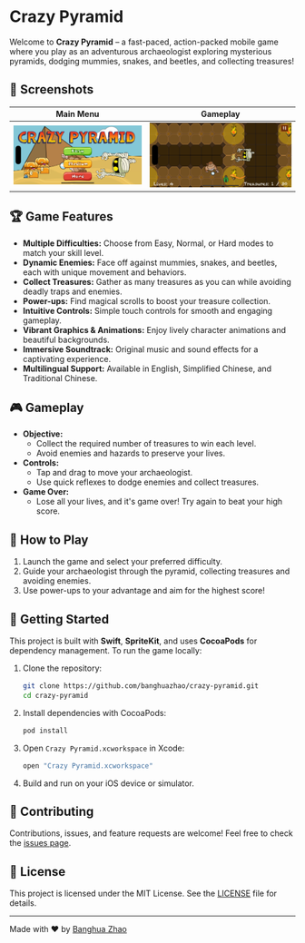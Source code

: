 # Crazy Pyramid

Welcome to **Crazy Pyramid** – a fast-paced, action-packed mobile game where you play as an adventurous archaeologist exploring mysterious pyramids, dodging mummies, snakes, and beetles, and collecting treasures!

## 📸 Screenshots

| Main Menu                | Gameplay                  |
|-------------------------|--------------------------|
| ![Main Menu](screenshots/1.png) | ![Gameplay](screenshots/2.png) |


## 🏆 Game Features

- **Multiple Difficulties:** Choose from Easy, Normal, or Hard modes to match your skill level.
- **Dynamic Enemies:** Face off against mummies, snakes, and beetles, each with unique movement and behaviors.
- **Collect Treasures:** Gather as many treasures as you can while avoiding deadly traps and enemies.
- **Power-ups:** Find magical scrolls to boost your treasure collection.
- **Intuitive Controls:** Simple touch controls for smooth and engaging gameplay.
- **Vibrant Graphics & Animations:** Enjoy lively character animations and beautiful backgrounds.
- **Immersive Soundtrack:** Original music and sound effects for a captivating experience.
- **Multilingual Support:** Available in English, Simplified Chinese, and Traditional Chinese.

## 🎮 Gameplay

- **Objective:**
  - Collect the required number of treasures to win each level.
  - Avoid enemies and hazards to preserve your lives.
- **Controls:**
  - Tap and drag to move your archaeologist.
  - Use quick reflexes to dodge enemies and collect treasures.
- **Game Over:**
  - Lose all your lives, and it's game over! Try again to beat your high score.

## 📱 How to Play

1. Launch the game and select your preferred difficulty.
2. Guide your archaeologist through the pyramid, collecting treasures and avoiding enemies.
3. Use power-ups to your advantage and aim for the highest score!

## 🚀 Getting Started

This project is built with **Swift**, **SpriteKit**, and uses **CocoaPods** for dependency management. To run the game locally:

1. Clone the repository:
   ```bash
   git clone https://github.com/banghuazhao/crazy-pyramid.git
   cd crazy-pyramid
   ```
2. Install dependencies with CocoaPods:
   ```bash
   pod install
   ```
3. Open `Crazy Pyramid.xcworkspace` in Xcode:
   ```bash
   open "Crazy Pyramid.xcworkspace"
   ```
4. Build and run on your iOS device or simulator.

## 🤝 Contributing

Contributions, issues, and feature requests are welcome! Feel free to check the [issues page](https://github.com/banghuazhao/crazy-pyramid/issues).

## 📄 License

This project is licensed under the MIT License. See the [LICENSE](LICENSE) file for details.

---

Made with ❤️ by [Banghua Zhao](https://github.com/banghuazhao) 